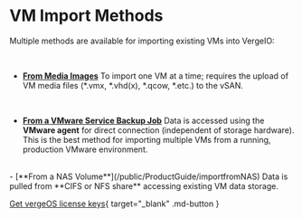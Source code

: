 

# VM Import Methods

Multiple methods are available for importing existing VMs into VergeIO:

<br>

- [**From Media Images**](/public/ProductGuide/importfromupload)
To import one VM at a time; requires the upload of VM media files (*.vmx, *.vhd(x), *.qcow, *.etc.) to the vSAN.
<br>

- [**From a VMware Service Backup Job**](/public/ProductGuide/importvmware)
Data is accessed using the **VMware agent** for direct connection (independent of storage hardware). This is the best method for importing multiple VMs from a running, production VMware environment.
<br>
- [**From a NAS Volume**](/public/ProductGuide/importfromNAS)
Data is pulled from **CIFS or NFS share** accessing existing VM data storage.
<br>

[Get vergeOS license keys](https://www.verge.io/test-drive){ target="_blank" .md-button }